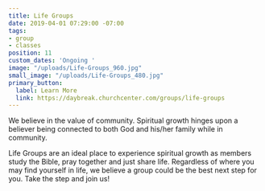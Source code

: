 ```yaml
---
title: Life Groups
date: 2019-04-01 07:29:00 -07:00
tags:
- group
- classes
position: 11
custom_dates: 'Ongoing '
image: "/uploads/Life-Groups_960.jpg"
small_image: "/uploads/Life-Groups_480.jpg"
primary_button:
  label: Learn More
  link: https://daybreak.churchcenter.com/groups/life-groups
---
```


We believe in the value of community. Spiritual growth hinges upon a believer being connected to both God and his/her family while in community.

Life Groups are an ideal place to experience spiritual growth as members study the Bible, pray together and just share life. Regardless of where you may find yourself in life, we believe a group could be the best next step for you. Take the step and join us!